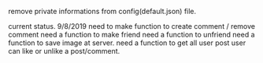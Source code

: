 

remove private informations from config(default.json) file. 



current status. 9/8/2019
need to make function to create comment / remove comment
need a function to make friend
need a function to unfriend
need a function to save image at server.
need a function to get all user post
user can like or unlike a post/comment.
